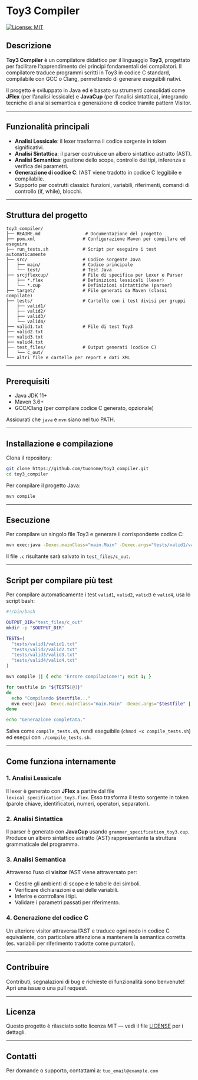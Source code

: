 
# Toy3 Compiler

[![License: MIT](https://img.shields.io/badge/License-MIT-yellow.svg)](https://opensource.org/licenses/MIT)

## Descrizione

**Toy3 Compiler** è un compilatore didattico per il linguaggio **Toy3**, progettato per facilitare l’apprendimento dei principi fondamentali dei compilatori. Il compilatore traduce programmi scritti in Toy3 in codice C standard, compilabile con GCC o Clang, permettendo di generare eseguibili nativi.

Il progetto è sviluppato in Java ed è basato su strumenti consolidati come **JFlex** (per l’analisi lessicale) e **JavaCup** (per l’analisi sintattica), integrando tecniche di analisi semantica e generazione di codice tramite pattern Visitor.

---

## Funzionalità principali

- **Analisi Lessicale**: il lexer trasforma il codice sorgente in token significativi.
- **Analisi Sintattica**: il parser costruisce un albero sintattico astratto (AST).
- **Analisi Semantica**: gestione dello scope, controllo dei tipi, inferenza e verifica dei parametri.
- **Generazione di codice C**: l’AST viene tradotto in codice C leggibile e compilabile.
- Supporto per costrutti classici: funzioni, variabili, riferimenti, comandi di controllo (if, while), blocchi.

---

## Struttura del progetto

```
toy3_compiler/
├── README.md                 # Documentazione del progetto
├── pom.xml                  # Configurazione Maven per compilare ed eseguire
├── run_tests.sh             # Script per eseguire i test automaticamente
├── src/                     # Codice sorgente Java
│   ├── main/                # Codice principale
│   └── test/                # Test Java
├── srcjflexcup/             # File di specifica per Lexer e Parser
│   ├── *.flex               # Definizioni lessicali (lexer)
│   └── *.cup                # Definizioni sintattiche (parser)
├── target/                  # File generati da Maven (classi compilate)
├── tests/                   # Cartelle con i test divisi per gruppi
│   ├── valid1/
│   ├── valid2/
│   ├── valid3/
│   └── valid4/
├── valid1.txt               # File di test Toy3
├── valid2.txt
├── valid3.txt
├── valid4.txt
├── test_files/              # Output generati (codice C)
│   └── c_out/
└── altri file e cartelle per report e dati XML
```

---

## Prerequisiti

- Java JDK 11+  
- Maven 3.6+  
- GCC/Clang (per compilare codice C generato, opzionale)  

Assicurati che `java` e `mvn` siano nel tuo PATH.

---

## Installazione e compilazione

Clona il repository:

```bash
git clone https://github.com/tuonome/toy3_compiler.git
cd toy3_compiler
```

Per compilare il progetto Java:

```bash
mvn compile
```

---

## Esecuzione

Per compilare un singolo file Toy3 e generare il corrispondente codice C:

```bash
mvn exec:java -Dexec.mainClass="main.Main" -Dexec.args="tests/valid1/valid1.txt"
```

Il file `.c` risultante sarà salvato in `test_files/c_out`.

---

## Script per compilare più test

Per compilare automaticamente i test `valid1`, `valid2`, `valid3` e `valid4`, usa lo script bash:

```bash
#!/bin/bash

OUTPUT_DIR="test_files/c_out"
mkdir -p "$OUTPUT_DIR"

TESTS=(
  "tests/valid1/valid1.txt"
  "tests/valid2/valid2.txt"
  "tests/valid3/valid3.txt"
  "tests/valid4/valid4.txt"
)

mvn compile || { echo "Errore compilazione!"; exit 1; }

for testfile in "${TESTS[@]}"
do
  echo "Compilando $testfile..."
  mvn exec:java -Dexec.mainClass="main.Main" -Dexec.args="$testfile" || echo "Errore su $testfile"
done

echo "Generazione completata."
```

Salva come `compile_tests.sh`, rendi eseguibile (`chmod +x compile_tests.sh`) ed esegui con `./compile_tests.sh`.

---

## Come funziona internamente

### 1. Analisi Lessicale

Il lexer è generato con **JFlex** a partire dal file `lexical_specification_toy3.flex`. Esso trasforma il testo sorgente in token (parole chiave, identificatori, numeri, operatori, separatori).

### 2. Analisi Sintattica

Il parser è generato con **JavaCup** usando `grammar_specification_toy3.cup`. Produce un albero sintattico astratto (AST) rappresentante la struttura grammaticale del programma.

### 3. Analisi Semantica

Attraverso l’uso di **visitor** l’AST viene attraversato per:

- Gestire gli ambienti di scope e le tabelle dei simboli.
- Verificare dichiarazioni e usi delle variabili.
- Inferire e controllare i tipi.
- Validare i parametri passati per riferimento.

### 4. Generazione del codice C

Un ulteriore visitor attraversa l’AST e traduce ogni nodo in codice C equivalente, con particolare attenzione a mantenere la semantica corretta (es. variabili per riferimento tradotte come puntatori).

---

## Contribuire

Contributi, segnalazioni di bug e richieste di funzionalità sono benvenute!  
Apri una issue o una pull request.

---

## Licenza

Questo progetto è rilasciato sotto licenza MIT — vedi il file [LICENSE](LICENSE) per i dettagli.

---

## Contatti

Per domande o supporto, contattami a: `tuo_email@example.com`
